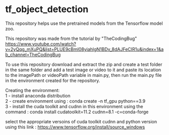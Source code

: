 # tf_object_detection
This repository helps use the pretrained models from the Tensorflow model zoo.

This repository was made from the tutorial by "TheCodingBug" https://www.youtube.com/watch?v=2yQqg_mXuPQ&list=PLUE9cBml08yiahlgN1BDv_8dAJFeCIR1u&index=1&ab_channel=TheCodingBug

To use this repository download and extract the zip and create a test folder in the same folder and add a test image or video to it and paste its location to the imagePath or videoPath variable in main.py, then run the main.py file in the environment created for the repository.


Creating the environment:                                                                                                                                                           
1 - install anaconda distribution                                                                                                                                                   
2 - create environment using :  conda create -n tf_gpu python==3.9                                                                                                                 
3 - install the cuda toolkit and cudnn in this environment using the command : conda install cudatoolkit=11.2 cudnn=8.1 -c=conda-forge                                             

select the appropriate versoins of cuda toolkit cudnn and python version using this link : https://www.tensorflow.org/install/source_windows
